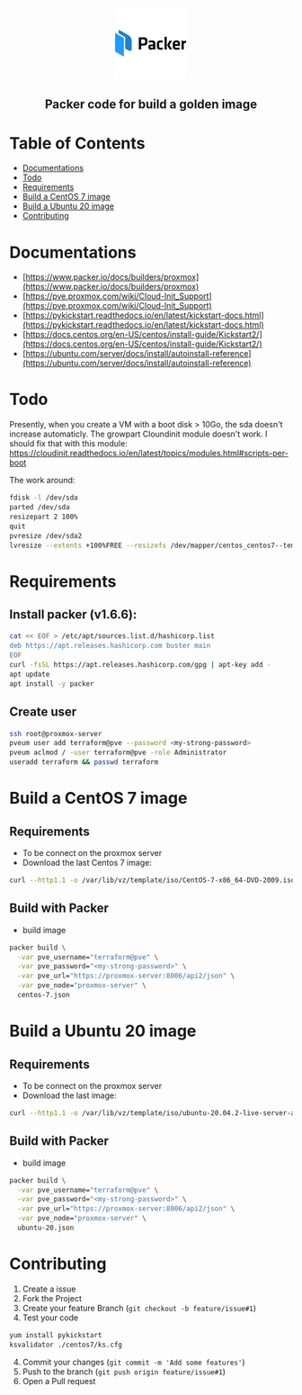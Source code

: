 <p align="center"><a href="#"><img src="./logo.png" alt="Packer logo"></a></p>
<h2 align="center">Packer code for build a golden image</h2>

# Table of Contents
* [Documentations](#documentations)
* [Todo](#todo)
* [Requirements](#requirements)
* [Build a CentOS 7 image](#build-a-centos-7-image)
* [Build a Ubuntu 20 image](#build-a-ubuntu-20-image)
* [Contributing](#contributing)

# Documentations
* [https://www.packer.io/docs/builders/proxmox](https://www.packer.io/docs/builders/proxmox)
* [https://pve.proxmox.com/wiki/Cloud-Init_Support](https://pve.proxmox.com/wiki/Cloud-Init_Support)
* [https://pykickstart.readthedocs.io/en/latest/kickstart-docs.html](https://pykickstart.readthedocs.io/en/latest/kickstart-docs.html)
* [https://docs.centos.org/en-US/centos/install-guide/Kickstart2/](https://docs.centos.org/en-US/centos/install-guide/Kickstart2/)
* [https://ubuntu.com/server/docs/install/autoinstall-reference](https://ubuntu.com/server/docs/install/autoinstall-reference)

# Todo
Presently, when you create a VM with a boot disk > 10Go, the sda doesn't increase automaticly. The growpart Cloundinit module doesn't work.
I should fix that with this module: https://cloudinit.readthedocs.io/en/latest/topics/modules.html#scripts-per-boot

The work around:
```sh
fdisk -l /dev/sda
parted /dev/sda
resizepart 2 100%
quit
pvresize /dev/sda2
lvresize --extents +100%FREE --resizefs /dev/mapper/centos_centos7--template-root
```

# Requirements
## Install packer (v1.6.6):
```sh
cat << EOF > /etc/apt/sources.list.d/hashicorp.list
deb https://apt.releases.hashicorp.com buster main
EOF
curl -fsSL https://apt.releases.hashicorp.com/gpg | apt-key add -
apt update
apt install -y packer
```

## Create user
```sh
ssh root@proxmox-server
pveum user add terraform@pve --password <my-strong-password>
pveum aclmod / -user terraform@pve -role Administrator
useradd terraform && passwd terraform
```

# Build a CentOS 7 image
## Requirements
* To be connect on the proxmox server
* Download the last Centos 7 image:
```sh
curl --http1.1 -o /var/lib/vz/template/iso/CentOS-7-x86_64-DVD-2009.iso http://centos.mirror.iweb.ca/7.9.2009/isos/x86_64/CentOS-7-x86_64-DVD-2009.iso
```

## Build with Packer
* build image
```sh
packer build \
  -var pve_username="terraform@pve" \
  -var pve_password="<my-strong-password>" \
  -var pve_url="https://proxmox-server:8006/api2/json" \
  -var pve_node="proxmox-server" \
  centos-7.json
```

# Build a Ubuntu 20 image
## Requirements
* To be connect on the proxmox server
* Download the last image:
```sh
curl --http1.1 -o /var/lib/vz/template/iso/ubuntu-20.04.2-live-server-amd64.iso https://mirror.its.dal.ca/ubuntu-releases/20.04.2/ubuntu-20.04.2-live-server-amd64.iso
```

## Build with Packer
* build image
```sh
packer build \
  -var pve_username="terraform@pve" \
  -var pve_password="<my-strong-password>" \
  -var pve_url="https://proxmox-server:8006/api2/json" \
  -var pve_node="proxmox-server" \
  ubuntu-20.json
```

# Contributing
1. Create a issue
2. Fork the Project
3. Create your feature Branch (`git checkout -b feature/issue#1`)
4. Test your code
```sh
yum install pykickstart
ksvalidator ./centos7/ks.cfg
```
4. Commit your changes (`git commit -m 'Add some features'`)
5. Push to the branch (`git push origin feature/issue#1`)
6. Open a Pull request